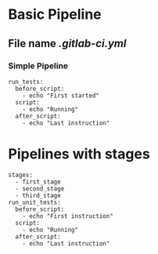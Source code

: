 # Basic Pipeline

## File name *.gitlab-ci.yml* 
### Simple Pipeline
```
run_tests:
  before_script:
    - echo "First started"
  script:
    - echo "Running"
  after_script:
    - echo "Last instruction"
```

# Pipelines with stages
```
stages:
  - first_stage
  - second_stage
  - third_stage
run_unit_tests:
  before_script:
    - echo "First instruction"
  script:
    - echo "Running"
  after_script:
    - echo "Last instruction"
```
